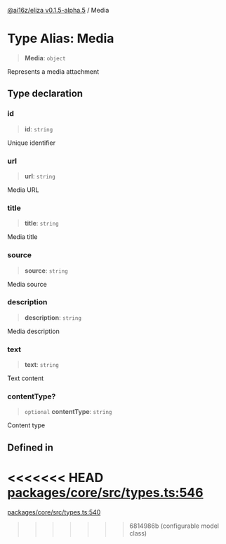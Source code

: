 [@ai16z/eliza v0.1.5-alpha.5](../index.md) / Media

# Type Alias: Media

> **Media**: `object`

Represents a media attachment

## Type declaration

### id

> **id**: `string`

Unique identifier

### url

> **url**: `string`

Media URL

### title

> **title**: `string`

Media title

### source

> **source**: `string`

Media source

### description

> **description**: `string`

Media description

### text

> **text**: `string`

Text content

### contentType?

> `optional` **contentType**: `string`

Content type

## Defined in

<<<<<<< HEAD
[packages/core/src/types.ts:546](https://github.com/ai16z/eliza/blob/main/packages/core/src/types.ts#L546)
=======
[packages/core/src/types.ts:540](https://github.com/ai16z/eliza/blob/main/packages/core/src/types.ts#L540)
>>>>>>> 6814986b (configurable model class)
